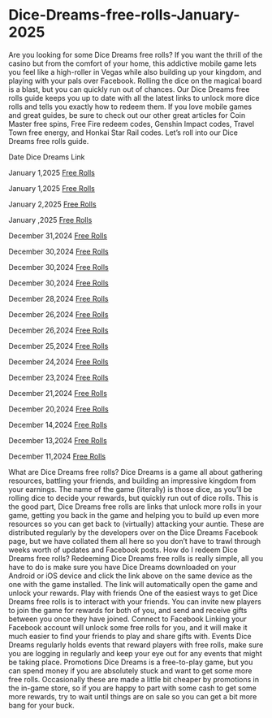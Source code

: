 # Dice-Dreams-free-rolls-January-2025

Are you looking for some Dice Dreams free rolls? If you want the thrill of the casino but from the comfort of your home, this addictive mobile game lets you feel like a high-roller in Vegas while also building up your kingdom, and playing with your pals over Facebook. Rolling the dice on the magical board is a blast, but you can quickly run out of chances.
Our Dice Dreams free rolls guide keeps you up to date with all the latest links to unlock more dice rolls and tells you exactly how to redeem them. If you love mobile games and great guides, be sure to check out our other great articles for Coin Master free spins, Free Fire redeem codes, Genshin Impact codes, Travel Town free energy, and Honkai Star Rail codes.
Let’s roll into our Dice Dreams free rolls guide.


Date                     Dice Dreams Link

January 1,2025          [Free Rolls](https://www.simplyscrolls.xyz/dicedreams/)

January 1,2025          [Free Rolls](https://www.simplyscrolls.xyz/dicedreams/)

January 2,2025          [Free Rolls](https://www.simplyscrolls.xyz/dicedreams/)

January ,2025           [Free Rolls](https://www.simplyscrolls.xyz/dicedreams/)

December 31,2024        [Free Rolls](https://www.simplyscrolls.xyz/dicedreams/)

December 30,2024        [Free Rolls](https://www.simplyscrolls.xyz/dicedreams/)

December 30,2024        [Free Rolls](https://www.simplyscrolls.xyz/dicedreams/)

December 30,2024        [Free Rolls](https://www.simplyscrolls.xyz/dicedreams/)

December 28,2024        [Free Rolls](https://www.simplyscrolls.xyz/dicedreams/)

December 26,2024        [Free Rolls](https://www.simplyscrolls.xyz/dicedreams/)

December 26,2024        [Free Rolls](https://www.simplyscrolls.xyz/dicedreams/)

December 25,2024        [Free Rolls](https://www.simplyscrolls.xyz/dicedreams/)

December 24,2024        [Free Rolls](https://www.simplyscrolls.xyz/dicedreams/)

December 23,2024        [Free Rolls](https://www.simplyscrolls.xyz/dicedreams/)

December 21,2024        [Free Rolls](https://www.simplyscrolls.xyz/dicedreams/)

December 20,2024        [Free Rolls](https://www.simplyscrolls.xyz/dicedreams/)

December 14,2024        [Free Rolls](https://www.simplyscrolls.xyz/dicedreams/)

December 13,2024       [Free Rolls](https://www.simplyscrolls.xyz/dicedreams/)

December 11,2024        [Free Rolls](https://www.simplyscrolls.xyz/dicedreams/)



What are Dice Dreams free rolls? 
Dice Dreams is a game all about gathering resources, battling your friends, and building an impressive kingdom from your earnings. The name of the game (literally) is those dice, as you’ll be rolling dice to decide your rewards, but quickly run out of dice rolls.
This is the good part, Dice Dreams free rolls are links that unlock more rolls in your game, getting you back in the game and helping you to build up even more resources so you can get back to (virtually) attacking your auntie. These are distributed regularly by the developers over on the Dice Dreams Facebook page, but we have collated them all here so you don’t have to trawl through weeks worth of updates and Facebook posts. 
How do I redeem Dice Dreams free rolls?
Redeeming Dice Dreams free rolls is really simple, all you have to do is make sure you have Dice Dreams downloaded on your Android or iOS device and click the link above on the same device as the one with the game installed. The link will automatically open the game and unlock your rewards.
Play with friends
One of the easiest ways to get Dice Dreams free rolls is to interact with your friends. You can invite new players to join the game for rewards for both of you, and send and receive gifts between you once they have joined.
Connect to Facebook
Linking your Facebook account will unlock some free rolls for you, and it will make it much easier to find your friends to play and share gifts with.
Events
Dice Dreams regularly holds events that reward players with free rolls, make sure you are logging in regularly and keep your eye out for any events that might be taking place.
Promotions
Dice Dreams is a free-to-play game, but you can spend money if you are absolutely stuck and want to get some more free rolls. Occasionally these are made a little bit cheaper by promotions in the in-game store, so if you are happy to part with some cash to get some more rewards, try to wait until things are on sale so you can get a bit more bang for your buck.
